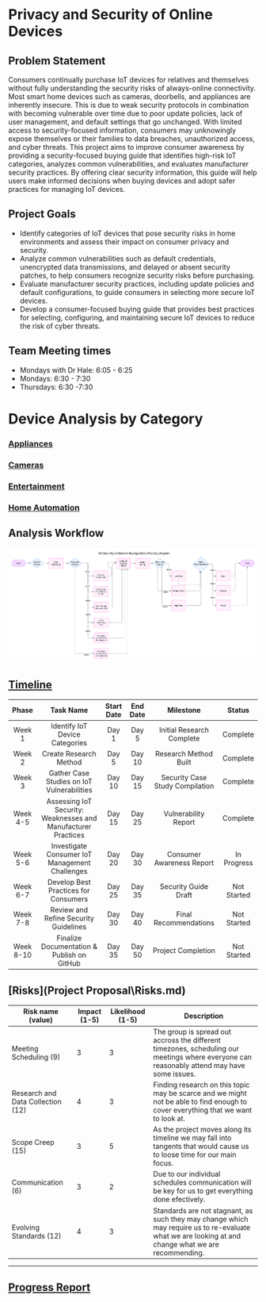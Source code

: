 # Privacy and Security of Online Devices
## Problem Statement
Consumers continually purchase IoT devices for relatives and themselves without fully understanding the security risks of always-online connectivity. Most smart home devices such as cameras, doorbells, and appliances are inherently insecure. This is due to weak security protocols in combination with becoming vulnerable over time due to poor update policies, lack of user management, and default settings that go unchanged. With limited access to security-focused information, consumers may unknowingly expose themselves or their families to data breaches, unauthorized access, and cyber threats. This project aims to improve consumer awareness by providing a security-focused buying guide that identifies high-risk IoT categories, analyzes common vulnerabilities, and evaluates manufacturer security practices. By offering clear security information, this guide will help users make informed decisions when buying devices and adopt safer practices for managing IoT devices.

## Project Goals
- Identify categories of IoT devices that pose security risks in home environments and assess their impact on consumer privacy and security.
- Analyze common vulnerabilities such as default credentials, unencrypted data transmissions, and delayed or absent security patches, to help consumers recognize security risks before purchasing.
- Evaluate manufacturer security practices, including update policies and default configurations, to guide consumers in selecting more secure IoT devices.
- Develop a consumer-focused buying guide that provides best practices for selecting, configuring, and maintaining secure IoT devices to reduce the risk of cyber threats.

## Team Meeting times  
- Mondays with Dr Hale: 6:05 - 6:25 
- Mondays: 6:30 - 7:30  
- Thursdays: 6:30 -7:30

# Device Analysis by Category
### [Appliances](Appliances/README.md)
### [Cameras](Cameras/README.md)
### [Entertainment](Entertainment/readme.md)
### [Home Automation](HomeAutomation/README.md)

## Analysis Workflow
![Diagram](supportingdocs\IoT_Security_Evaluation-Buying_Guide_Process_Diagram.png)

## [Timeline](<Project Proposal\Timeline.md>)
| Phase  |  Task Name  |  Start Date  |  End Date  |  Milestone | Status |
| :----: | :---------: | :----------: | :--------: | :--------: | :----: |
| Week 1 |  Identify IoT Device Categories |  Day 1 |  Day 5  | Initial Research Complete | Complete |
| Week 2 |  Create Research Method |  Day 5 |  Day 10 |  Research Method Built | Complete |
| Week 3 |  Gather Case Studies on IoT Vulnerabilities |  Day 10 |  Day 15 |  Security Case Study Compilation | Complete |
| Week 4-5 |  Assessing IoT Security: Weaknesses and Manufacturer Practices |  Day 15 |  Day 25 |  Vulnerability Report | Complete |
| Week 5-6 |  Investigate Consumer IoT Management Challenges |  Day 20 |  Day 30 |  Consumer Awareness Report | In Progress |
| Week 6-7 |  Develop Best Practices for Consumers |  Day 25 |  Day 35 |  Security Guide Draft | Not Started |
| Week 7-8 |  Review and Refine Security Guidelines |  Day 30 |  Day 40  | Final Recommendations | Not Started |
| Week 8-10 |   Finalize Documentation & Publish on GitHub |  Day 35 |  Day 50  | Project Completion | Not Started |

## [Risks](Project Proposal\Risks.md)
|Risk name (value)  | Impact (1-5) | Likelihood (1-5) | Description |
|-------------------|--------------|------------------|-------------|
| Meeting Scheduling (9) | 3 | 3 | The group is spread out accross the different timezones, scheduling our meetings where everyone can reasonably attend may have some issues. |
| Research and Data Collection (12)| 4 | 3 | Finding research on this topic may be scarce and we might not be able to find enough to cover everything that we want to look at. |
| Scope Creep (15) | 3 | 5 | As the project moves along its timeline we may fall into tangents that would cause us to loose time for our main focus. |
| Communication (6) | 3 | 2 | Due to our individual schedules communication will be key for us to get everything done efectively. |
| Evolving Standards (12) | 4 | 3 | Standards are not stagnant, as such they may change which may require us to re-evaluate what we are looking at and change what we are recommending. |

___

## [Progress Report](<Project Checkin\Progress Report.md>)
